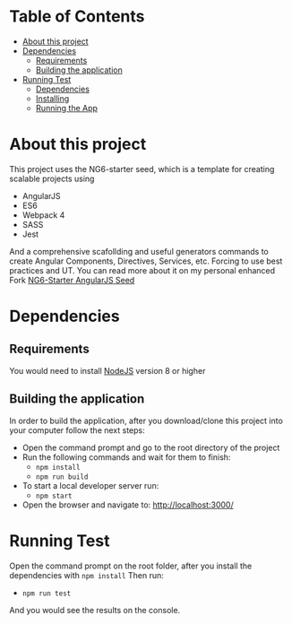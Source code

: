 
# Table of Contents
* [About this project](#about-this-project)
* [Dependencies](#dependencies)
    * [Requirements](#requirements)
    * [Building the application](#building-the-application)
* [Running Test](#running-test)
    * [Dependencies](#dependencies)
    * [Installing](#installing)
    * [Running the App](#running-the-app)


# About this project
This project uses the NG6-starter seed, which is a template for creating scalable projects using
* AngularJS
* ES6
* Webpack 4
* SASS
* Jest

And a comprehensive scafollding and useful generators commands to create Angular Components, Directives, Services, etc.
Forcing to use best practices and UT.
You can read more about it on my personal enhanced Fork [NG6-Starter AngularJS Seed](https://github.com/thematho/NG6-starter/tree/improved_seed)

# Dependencies
## Requirements
You would need to install [NodeJS](https://nodejs.org/en/) version 8 or higher

## Building the application

In order to build the application, after you download/clone this project into your computer follow the next steps:
* Open the command prompt and go to the root directory of the project
* Run the following commands and wait for them to finish:
  * `npm install`
  * `npm run build`
* To start a local developer server run: 
  * `npm start`
* Open the browser and navigate to: [http://localhost:3000/](http://localhost:3000/)

# Running Test

Open the command prompt on the root folder, after you install the dependencies with `npm install`
Then run:
* `npm run test`

And you would see the results on the console.
